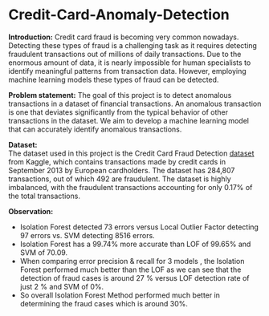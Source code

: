 # Credit-Card-Anomaly-Detection
**Introduction:**
Credit card fraud is becoming very common nowadays. Detecting these types of fraud is a challenging task as it requires detecting fraudulent transactions out of millions of daily transactions. Due to the enormous amount of data, it is nearly impossible for human specialists to identify meaningful patterns from transaction data. However, employing machine learning models these types of fraud can be detected.

**Problem statement:**
The goal of this project is to detect anomalous transactions in a dataset of financial transactions. An anomalous transaction is one that deviates significantly from the typical behavior of other transactions in the dataset. We aim to develop a machine learning model that can accurately identify anomalous transactions.

**Dataset:**<BR>
The dataset used in this project is the Credit Card Fraud Detection [dataset](https://www.kaggle.com/datasets/mlg-ulb/creditcardfraud) from Kaggle, which contains transactions made by credit cards in September 2013 by European cardholders. The dataset has 284,807 transactions, out of which 492 are fraudulent. The dataset is highly imbalanced, with the fraudulent transactions accounting for only 0.17% of the total transactions.

**Observation:**
- Isolation Forest detected 73 errors versus Local Outlier Factor detecting 97 errors vs. SVM detecting 8516 errors.
- Isolation Forest has a 99.74% more accurate than LOF of 99.65% and SVM of 70.09.
- When comparing error precision & recall for 3 models , the Isolation Forest performed much better than the LOF as we can see that the detection of fraud cases is around 27 % versus LOF detection rate of just 2 % and SVM of 0%.
- So overall Isolation Forest Method performed much better in determining the fraud cases which is around 30%.
